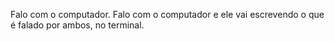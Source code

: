 Falo com o computador.
Falo com o computador e ele vai escrevendo o que é falado por ambos, no terminal.
